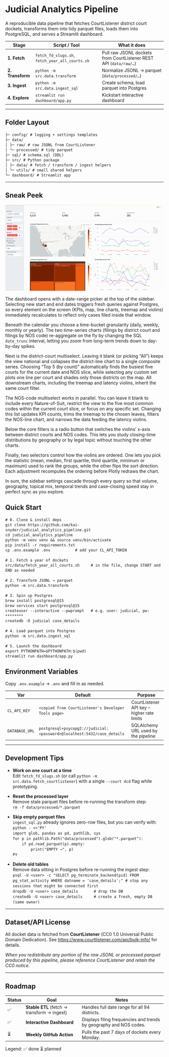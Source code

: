 # Judicial Analytics Pipeline

A reproducible data pipeline that fetches CourtListener
district court dockets, transforms them into tidy parquet files, loads them into
PostgreSQL, and serves a Streamlit dashboard.

|       Stage      |                  Script / Tool                  |                          What it does                             |
|------------------|-------------------------------------------------|-------------------------------------------------------------------|
| **1. Fetch**     | `fetch_fd_slugs.sh`, `fetch_year_all_courts.sh` | Pull raw JSONL dockets from CourtListener REST API (`data/raw/…`) |
| **2. Transform** | `python -m src.data.transform`                  | Normalize JSONL → parquet (`data/processed/…`)                    |
| **3. Ingest**    | `python -m src.data.ingest_sql`                 | Create schema, load parquet into Postgres                         |
| **4. Explore**   | `streamlit run dashboard/app.py`                | Kickstart interactive dashboard                                   |

---

## Folder Layout

```
├─ config/ # logging + settings templates
├─ data/
│ ├─ raw/ # raw JSONL from CourtListener
│ └─ processed/ # tidy parquet
├─ sql/ # schema.sql (DDL)
├─ src/ # Python package
│ ├─ data/ # fetch / transform / ingest helpers
│ └─ utils/ # small shared helpers
└─ dashboard/ # Streamlit app
```

---

## Sneak Peek

![Interactive dashboard showcase](sneak_peek.gif)

The dashboard opens with a date-range picker at the top of the sidebar. Selecting new start and end dates triggers fresh queries against Postgres, so every element on the screen (KPIs, map, line charts, treemap and violins) immediately recalculates to reflect only cases filed inside that window.

Beneath the calendar you choose a time-bucket granularity (daily, weekly, monthly or yearly). The two time-series charts (filings by district court and filings by NOS code) re-aggregate on the fly by changing the SQL `date_trunc` interval, letting you zoom from long-term trends down to day-by-day spikes.

Next is the district-court multiselect. Leaving it blank (or picking “All”) keeps the view national and collapses the district-line chart to a single composite series. Choosing “Top 5 (by count)” automatically finds the busiest five courts for the current date and NOS slice, while selecting any custom set plots one line per court and shades only those districts on the map. All downstream charts, including the treemap and latency violins, inherit the same court filter.

The NOS-code multiselect works in parallel. You can leave it blank to include every Nature-of-Suit, restrict the view to the five most common codes within the current court slice, or focus on any specific set. Changing this list updates KPI counts, trims the treemap to the chosen leaves, filters the NOS-line chart, and narrows the data feeding the latency violins.

Below the core filters is a radio button that switches the violins’ x-axis between district courts and NOS codes. This lets you study closing-time distributions by geography or by legal topic without touching the other charts.

Finally, two selectors control how the violins are ordered. One lets you pick the statistic (mean, median, first quartile, third quartile, minimum or maximum) used to rank the groups, while the other flips the sort direction. Each adjustment recomputes the ordering before Plotly redraws the chart.

In sum, the sidebar settings cascade through every query so that volume, geography, topical mix, temporal trends and case-closing speed stay in perfect sync as you explore.

## Quick Start

```
# 0. Clone & install deps
git clone https://github.com/kai-snyder/judicial_analytics_pipeline.git
cd judicial_analytics_pipeline
python -m venv venv && source venv/bin/activate
pip install -r requirements.txt 
cp .env.example .env           # add your CL_API_TOKEN 

# 1. Fetch a year of dockets
src/data/fetch_year_all_courts.sh     # in the file, change START and END as needed

# 2. Transform JSONL → parquet
python -m src.data.transform

# 3. Spin up Postgres
brew install postgresql@15
brew services start postgresql@15
createuser --interactive --pwprompt   # e.g. user: judicial, pw: ********
createdb -O judicial case_details

# 4. Load parquet into Postgres
python -m src.data.ingest_sql

# 5. Launch the dashboard
export PYTHONPATH=$PYTHONPATH:$(pwd)
streamlit run dashboard/app.py
```

## Environment Variables

Copy `.env.example` → `.env` and fill in as needed.

|      Var       |                             Default                                           | Purpose                                    |
|----------------|-------------------------------------------------------------------------------|--------------------------------------------|
| `CL_API_KEY`   | `<copied from CourtListener's Developer Tools page>`                           | CourtListener API key – higher rate limits |
| `DATABASE_URL` | `postgresql+psycopg2://judicial:<password>@localhost:5432/case_details` | SQLAlchemy URL used by the pipeline        |

---

## Development Tips

- **Work on one court at a time**  
  Edit `fetch_fd_slugs.sh` (or call `python -m src.data.fetch_courtlistener`) with a single `--court dcd` flag while prototyping.

- **Reset the processed layer**  
  Remove stale parquet files before re-running the transform step:  
  `rm -f data/processed/*.parquet`

- **Skip empty parquet files**  
  `ingest_sql.py` already ignores zero-row files, but you can verify with:  
  `python - <<'PY'`  
  `import glob, pandas as pd, pathlib, sys`  
  `for p in pathlib.Path("data/processed").glob("*.parquet"):`  
  `    if pd.read_parquet(p).empty:`  
  `        print("EMPTY →", p)`  
  `PY`

- **Delete old tables**  
  Remove data sitting in Postgres before re-running the ingest step:  
  `psql -U <user> -c "SELECT pg_terminate_backend(pid) FROM pg_stat_activity WHERE datname = 'case_details';" # stop any sessions that might be connected first`  
  `dropdb -U <user> case_details       # drop the DB`  
  `createdb -U <user> case_details     # create a fresh, empty DB (same owner)`

---

## Dataset/API License

All docket data is fetched from **CourtListener**
(CC0 1.0 Universal Public Domain Dedication).
See <https://www.courtlistener.com/api/bulk-info/> for details.

*When you redistribute any portion of the raw JSONL or processed parquet
produced by this pipeline, please reference CourtListener and retain the CC0 notice.*

---

## Roadmap

| Status |                       Goal                  |                                       Notes                               |
|--------|---------------------------------------------|---------------------------------------------------------------------------|
| ✅     | **Stable ETL** (fetch → transform → ingest) | Handles full date range for all 94 districts.                             |
| ✅     | **Interactive Dashboard**                   | Displays filing frequencies and trends by geography and NOS codes.        |
| ⏳     | **Weekly GitHub Action**                    | Pulls the past 7 days of dockets every Monday.                            |

Legend: ✅ done  ⏳ planned